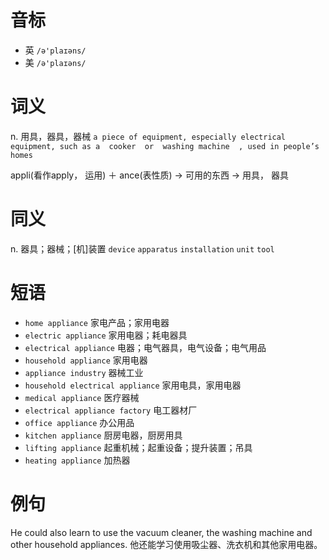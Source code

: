 # 音标

- 英 `/ə'plaɪəns/`
- 美 `/ə'plaɪəns/`

# 词义

n. 用具，器具，器械
`a piece of equipment, especially electrical equipment, such as a  cooker  or  washing machine  , used in people’s homes`



appli(看作apply， 运用) ＋ ance(表性质) → 可用的东西 → 用具， 器具

# 同义

n. 器具；器械；[机]装置
`device` `apparatus` `installation` `unit` `tool`

# 短语

- `home appliance` 家电产品；家用电器
- `electric appliance` 家用电器；耗电器具
- `electrical appliance` 电器；电气器具，电气设备；电气用品
- `household appliance` 家用电器
- `appliance industry` 器械工业
- `household electrical appliance` 家用电具，家用电器
- `medical appliance` 医疗器械
- `electrical appliance factory` 电工器材厂
- `office appliance` 办公用品
- `kitchen appliance` 厨房电器，厨房用具
- `lifting appliance` 起重机械；起重设备；提升装置；吊具
- `heating appliance` 加热器

# 例句

He could also learn to use the vacuum cleaner, the washing machine and other household appliances.
他还能学习使用吸尘器、洗衣机和其他家用电器。


